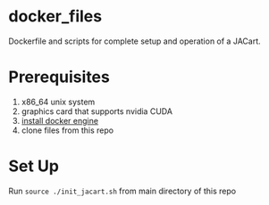 # docker_files
Dockerfile and scripts for complete setup and operation of a JACart.

# Prerequisites
1. x86_64 unix system
2. graphics card that supports nvidia CUDA
3. [install docker engine](https://docs.docker.com/engine/install/)
4. clone files from this repo

# Set Up
Run `source ./init_jacart.sh` from main directory of this repo
